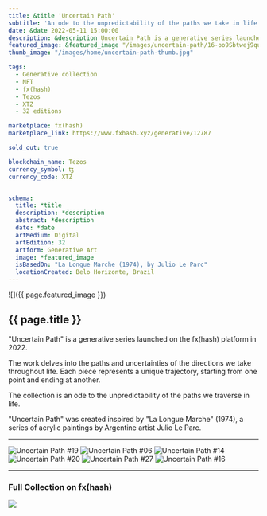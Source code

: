 ```yaml
---
title: &title 'Uncertain Path'
subtitle: 'An ode to the unpredictability of the paths we take in life'
date: &date 2022-05-11 15:00:00
description: &description Uncertain Path is a generative series launched on the fx(hash) platform in 2022. 
featured_image: &featured_image "/images/uncertain-path/16-oo9Sbtwej9quH8Q3wx6WE2myXetHc6Yk113NenABdjyQ1VWJLEh_1_1.png"
thumb_image: "/images/home/uncertain-path-thumb.jpg"

tags:
  - Generative collection
  - NFT
  - fx(hash)
  - Tezos
  - XTZ
  - 32 editions

marketplace: fx(hash)
marketplace_link: https://www.fxhash.xyz/generative/12787

sold_out: true

blockchain_name: Tezos
currency_symbol: ꜩ
currency_code: XTZ


schema:
  title: *title
  description: *description
  abstract: *description
  date: *date
  artMedium: Digital
  artEdition: 32
  artform: Generative Art
  image: *featured_image
  isBasedOn: "La Longue Marche (1974), by Julio Le Parc"
  locationCreated: Belo Horizonte, Brazil
---
```


![]({{ page.featured_image }})

## {{ page.title }}

"Uncertain Path" is a generative series launched on the fx(hash) platform in 2022. 

The work delves into the paths and uncertainties of the directions we take throughout life. Each piece represents a unique trajectory, starting from one point and ending at another. 

The collection is an ode to the unpredictability of the paths we traverse in life. 

"Uncertain Path" was created inspired by "La Longue Marche" (1974), a series of acrylic paintings by Argentine artist Julio Le Parc.

---

<div class="gallery" data-columns="3">
	<img src="/images/uncertain-path/19-ooDweR8NFV7HVS9ARqVjH46cTV2u3DNSm1NdnrDK3yGYwDHkUpW_1_1.png" title="Uncertain Path #19" alt="Uncertain Path #19">
	<img src="/images/uncertain-path/06-ooDSiCSqmZhkbdcvm3AH9xc21r5YAwEA1HuHKmTsHkWLutmJmgW_1_1.png" title="Uncertain Path #06" alt="Uncertain Path #06">
	<img src="/images/uncertain-path/14-oohwAmWF6zzthfyjd19tTwvPcxybwKkRUFkYrSBVpPMhHi6ScLE_1_1.png" title="Uncertain Path #14" alt="Uncertain Path #14">
	<img src="/images/uncertain-path/20-ookYcYDtJorDxtbofL1ZGQ6Y6LQqa6R9sx7fsL4gTN7UchDb7EM_1_1.png" title="Uncertain Path #20" alt="Uncertain Path #20">
	<img src="/images/uncertain-path/27-oneHNAyV3T41Q9M6QCN9UVhJM1aZqAwM9wYawchqfPUvszTi194_1_1.png" title="Uncertain Path #27" alt="Uncertain Path #27">
	<img src="/images/uncertain-path/16-oo9Sbtwej9quH8Q3wx6WE2myXetHc6Yk113NenABdjyQ1VWJLEh_1_1.png" title="Uncertain Path #16" alt="Uncertain Path #16">
</div>

---

### Full Collection on fx(hash)

<img src="/images/uncertain-path/fxhash-c2p-uncertain-path.png">

